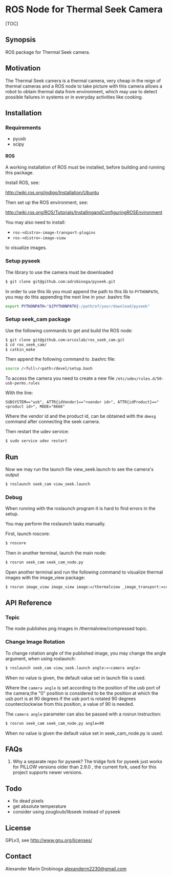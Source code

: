 # ROS Node for Thermal Seek Camera

[TOC]

## Synopsis

ROS package for Thermal Seek camera.

## Motivation

The Thermal Seek camera is a thermal camera, very cheap in the reign of thermal cameras and a ROS node to take picture with this camera allows a robot to obtain thermal data from environment, which may use to detect possible failures in systems or in everyday activities like cooking.

## Installation

### Requirements

- pyusb
- scipy

#### ROS

A working installation of ROS must be installed, before building and running this package.

Install ROS, see:

http://wiki.ros.org/indigo/Installation/Ubuntu

Then set up the ROS environment, see:

http://wiki.ros.org/ROS/Tutorials/InstallingandConfiguringROSEnvironment

You may also need to install:

- `ros-<distro>-image-transport-plugins`
- `ros-<distro>-image-view`

to visualize images.

### Setup pyseek

The library to use the camera must be downloaded

```bash
$ git clone git@github.com:adrobinoga/pyseek.git
```

In order to use this lib you must append the path to this lib to `PYTHONPATH`, you may do this appending the next line in your .bashrc file

```bash
export PYTHONPATH="${PYTHONPATH}:/path/of/your/download/pyseek"
```

### Setup seek_cam package

Use the following commands to get and build the ROS node:

```bash
$ git clone git@github.com:arcoslab/ros_seek_cam.git
$ cd ros_seek_cam/
$ catkin_make
```

Then append the following command to .bashrc file:

```bash
source /<full>/<path>/devel/setup.bash
```

To access the camera you need to create a new file `/etc/udev/rules.d/50-usb-perms.rules`

With the line:

```
SUBSYSTEM=="usb", ATTR{idVendor}=="<vendor id>", ATTR{idProduct}=="<product id>", MODE="0666"
```

Where the vendor id and the product id, can be obtained with the `dmesg` command after connecting the seek camera.

Then restart the udev service:
```bash
$ sudo service udev restart
```

## Run

Now we may run the launch file view_seek.launch to see the camera's output

```bash
$ roslaunch seek_cam view_seek.launch
```

### Debug

When running with the roslaunch program it is hard to find errors in the setup.

You may perform the roslaunch tasks manually.

First, launch roscore:

```bash
$ roscore
```

Then in another terminal, launch the main node:

```bash
$ rosrun seek_cam seek_cam_node.py
```

Open another terminal and run the following command to visualize thermal images with the image_view package:

```bash
$ rosrun image_view image_view image:=/thermalview _image_transport:=compressed
```

## API Reference

### Topic
The node publishes png images in /thermalview/compressed topic.

### Change Image Rotation
To change rotation angle of the published image, you may change the angle argument, when using roslaunch:

```bash
$ roslaunch seek_cam view_seek.launch angle:=<camera angle>
```
When no value is given, the default value set in launch file is used.

Where the `camera angle` is set according to the position of the usb port of the camera,the "0" position is considered to be the position at which the usb port is at 90 degrees if the usb port is rotated 90 degrees counterclockwise from this position, a value of 90 is needed.

The `camera angle` parameter can also be passed with a rosrun instruction:
```bash
$ rosrun seek_cam seek_cam_node.py angle=90
```
When no value is given the default value set in seek_cam_node.py is used.

## FAQs

1. Why a separate repo for pyseek?
The tridge fork for pyseek just works for PILLOW versions older than 2.9.0 , the current fork, used for this project supports newer versions.

## Todo

- fix dead pixels
- get absolute temperature
- consider using zougloub/libseek instead of pyseek

## License

GPLv3, see <http://www.gnu.org/licenses/>

## Contact

Alexander Marin Drobinoga <alexanderm2230@gmail.com>
